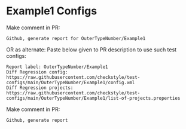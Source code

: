 # Example1 Configs
Make comment in PR:
```
Github, generate report for OuterTypeNumber/Example1
```
OR as alternate:
Paste below given to PR description to use such test configs:
```
Report label: OuterTypeNumber/Example1
Diff Regression config: https://raw.githubusercontent.com/checkstyle/test-configs/main/OuterTypeNumber/Example1/config.xml
Diff Regression projects: https://raw.githubusercontent.com/checkstyle/test-configs/main/OuterTypeNumber/Example1/list-of-projects.properties
```
Make comment in PR:
```
Github, generate report
```
